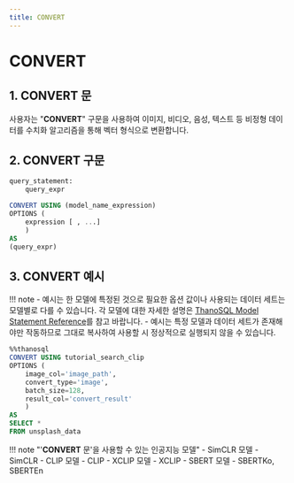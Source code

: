```yaml
---
title: CONVERT
---
```


# __CONVERT__

## __1. CONVERT 문__

사용자는 "__CONVERT__" 구문을 사용하여 이미지, 비디오, 음성, 텍스트 등 비정형 데이터를 수치화 알고리즘을 통해 벡터 형식으로 변환합니다.

## __2. CONVERT 구문__

```sql
query_statement:
    query_expr

CONVERT USING (model_name_expression)
OPTIONS (
    expression [ , ...]
    )
AS
(query_expr)
```

## __3. CONVERT 예시__

!!! note
    - 예시는 한 모델에 특정된 것으로 필요한 옵션 값이나 사용되는 데이터 세트는 모델별로 다를 수 있습니다. 각 모델에 대한 자세한 설명은 [ThanoSQL Model Statement Reference](../reference/#thanosql-model-statement-reference)를 참고 바랍니다.
    - 예시는 특정 모델과 데이터 세트가 존재해야만 작동하므로 그대로 복사하여 사용할 시 정상적으로 실행되지 않을 수 있습니다.

```sql
%%thanosql
CONVERT USING tutorial_search_clip
OPTIONS (
    image_col='image_path',
    convert_type='image',
    batch_size=128,
    result_col='convert_result'
    )
AS
SELECT *
FROM unsplash_data
```

!!! note "'__CONVERT__ 문'을 사용할 수 있는 인공지능 모델"
    - SimCLR 모델 - SimCLR
    - CLIP 모델 - CLIP
    - XCLIP 모델 - XCLIP
    - SBERT 모델 - SBERTKo, SBERTEn